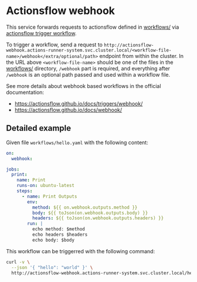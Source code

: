 # Actionsflow webhook

This service forwards requests to actionsflow defined in [workflows/] via
[actionsflow trigger workflow].

To trigger a workflow, send a request to
`http://actionsflow-webhook.actions-runner-system.svc.cluster.local/<workflow-file-name>/webhook</extra/optional/path>`
endpoint from within the cluster. In the URL above `<workflow-file-name>` should
be one of the files in the [workflows/] directory, `/webhook` part is required,
and everything after `/webhook` is an optional path passed and used within a
workflow file.

[workflows/]: ../../../../workflows/
[actionsflow trigger workflow]: ../../../../.github/workflows/actionsflow.yaml

See more details about webhook based workflows in the official documentation:

- https://actionsflow.github.io/docs/triggers/webhook/
- https://actionsflow.github.io/docs/webhook/

## Detailed example

Given file `workflows/hello.yaml` with the following content:

```yaml
on:
  webhook:

jobs:
  print:
    name: Print
    runs-on: ubuntu-latest
    steps:
      - name: Print Outputs
        env:
          method: ${{ on.webhook.outputs.method }}
          body: ${{ toJson(on.webhook.outputs.body) }}
          headers: ${{ toJson(on.webhook.outputs.headers) }}
        run: |
          echo method: $method
          echo headers $headers
          echo body: $body
```

This workflow can be triggerred with the following command:

```sh
curl -v \
  --json '{ "hello": "world" }' \
  http://actionsflow-webhook.actions-runner-system.svc.cluster.local/hello/webhook
```
